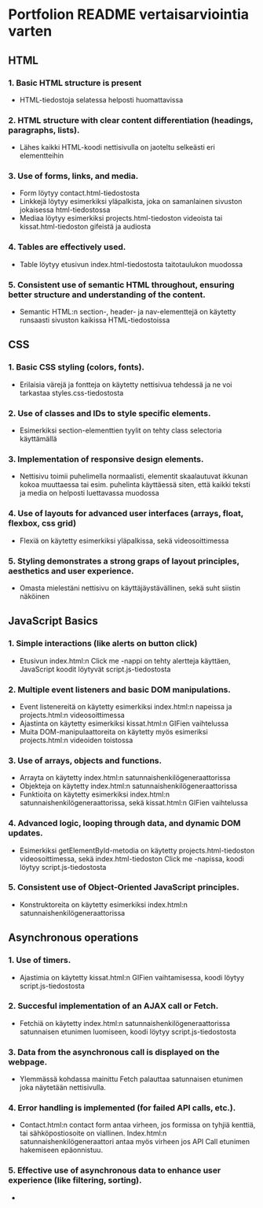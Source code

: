 # Portfolion README vertaisarviointia varten

## HTML
### 1. Basic HTML structure is present
- HTML-tiedostoja selatessa helposti huomattavissa

### 2. HTML structure with clear content differentiation (headings, paragraphs, lists).
- Lähes kaikki HTML-koodi nettisivulla on jaoteltu selkeästi eri elementteihin

### 3. Use of forms, links, and media.
- Form löytyy contact.html-tiedostosta
- Linkkejä löytyy esimerkiksi yläpalkista, joka on samanlainen sivuston jokaisessa html-tiedostossa
- Mediaa löytyy esimerkiksi projects.html-tiedoston videoista tai kissat.html-tiedoston gifeistä ja audiosta

### 4. Tables are effectively used.
- Table löytyy etusivun index.html-tiedostosta taitotaulukon muodossa

### 5. Consistent use of semantic HTML throughout, ensuring better structure and understanding of the content.
- Semantic HTML:n section-, header- ja nav-elementtejä on käytetty runsaasti sivuston kaikissa HTML-tiedostoissa
## CSS
### 1. Basic CSS styling (colors, fonts).
- Erilaisia värejä ja fontteja on käytetty nettisivua tehdessä ja ne voi tarkastaa styles.css-tiedostosta

### 2. Use of classes and IDs to style specific elements.
- Esimerkiksi section-elementtien tyylit on tehty class selectoria käyttämällä

### 3. Implementation of responsive design elements.
- Nettisivu toimii puhelimella normaalisti, elementit skaalautuvat ikkunan kokoa muuttaessa tai esim. puhelinta käyttäessä siten, että kaikki teksti ja media on helposti luettavassa muodossa

### 4. Use of layouts for advanced user interfaces (arrays, float, flexbox, css grid)
- Flexiä on käytetty esimerkiksi yläpalkissa, sekä videosoittimessa

### 5. Styling demonstrates a strong graps of layout principles, aesthetics and user experience.
- Omasta mielestäni nettisivu on käyttäjäystävällinen, sekä suht siistin näköinen

## JavaScript Basics
### 1. Simple interactions (like alerts on button click)
- Etusivun index.html:n Click me -nappi on tehty alertteja käyttäen, JavaScript koodit löytyvät script.js-tiedostosta

### 2. Multiple event listeners and basic DOM manipulations.
- Event listenereitä on käytetty esimerkiksi index.html:n napeissa ja projects.html:n videosoittimessa
- Ajastinta on käytetty esimerkiksi kissat.html:n GIFien vaihtelussa
- Muita DOM-manipulaattoreita on käytetty myös esimeriksi projects.html:n videoiden toistossa

### 3. Use of arrays, objects and functions.
- Arrayta on käytetty index.html:n satunnaishenkilögeneraattorissa
- Objekteja on käytetty index.html:n satunnaishenkilögeneraattorissa
- Funktioita on käytetty esimerkiksi index.html:n satunnaishenkilögeneraattorissa, sekä kissat.html:n GIFien vaihtelussa

### 4. Advanced logic, looping through data, and dynamic DOM updates.
- Esimerkiksi getElementById-metodia on käytetty projects.html-tiedoston videosoittimessa, sekä index.html-tiedoston Click me -napissa, koodi löytyy script.js-tiedostosta

### 5. Consistent use of Object-Oriented JavaScript principles.
- Konstruktoreita on käytetty esimerkiksi index.html:n satunnaishenkilögeneraattorissa

## Asynchronous operations
### 1. Use of timers.
- Ajastimia on käytetty kissat.html:n GIFien vaihtamisessa, koodi löytyy script.js-tiedostosta

### 2. Succesful implementation of an AJAX call or Fetch.
- Fetchiä on käytetty index.html:n satunnaishenkilögeneraattorissa satunnaisen etunimen luomiseen, koodi löytyy script.js-tiedostosta

### 3. Data from the asynchronous call is displayed on the webpage.
- Ylemmässä kohdassa mainittu Fetch palauttaa satunnaisen etunimen joka näytetään nettisivulla.

### 4. Error handling is implemented (for failed API calls, etc.).
- Contact.html:n contact form antaa virheen, jos formissa on tyhjiä kenttiä, tai sähköpostiosoite on viallinen. Index.html:n satunnaishenkilögeneraattori antaa myös virheen jos API Call etunimen hakemiseen epäonnistuu.

### 5. Effective use of asynchronous data to enhance user experience (like filtering, sorting).
-